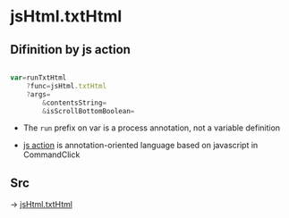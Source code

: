 # jsHtml.txtHtml

## Difinition by js action

```js.js

var=runTxtHtml
	?func=jsHtml.txtHtml
	?args=
		&contentsString=
		&isScrollBottomBoolean=
```

- The `run` prefix on var is a process annotation, not a variable definition

- [js action](#) is annotation-oriented language based on javascript in CommandClick

## Src

-> [jsHtml.txtHtml](https://github.com/puutaro/CommandClick/blob/master/app/src/main/java/com/puutaro/commandclick/fragment_lib/terminal_fragment/js_interface/JsHtml.kt#L12)


